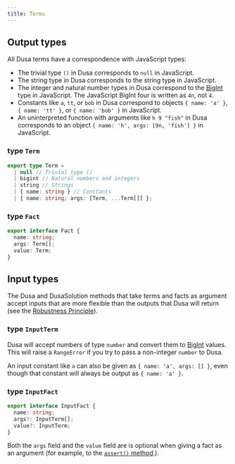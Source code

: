 ```yaml
---
title: Terms
---
```


## Output types

All Dusa terms have a correspondence with JavaScript types:

- The trivial type `()` in Dusa corresponds to `null` in JavaScript.
- The string type in Dusa corresponds to the string type in JavaScript.
- The integer and natural number types in Dusa correspond to the
  [BigInt](https://developer.mozilla.org/en-US/docs/Web/JavaScript/Reference/Global_Objects/BigInt)
  type in JavaScript. The JavaScript BigInt four is written as `4n`, not `4`.
- Constants like `a`, `tt`, or `bob` in Dusa correspond to objects 
  `{ name: 'a' }`, `{ name: 'tt' }`, or `{ name: 'bob' }` in JavaScript.
- An uninterpreted function with arguments like `h 9 "fish"` in Dusa
  corresponds to an object `{ name: 'h', args: [9n, 'fish'] }` in JavaScript.

### type `Term`

```typescript
export type Term =
  | null // Trivial type ()
  | bigint // Natural numbers and integers
  | string // Strings
  | { name: string } // Constants
  | { name: string; args: [Term, ...Term[]] };
```

### type `Fact`

```typescript
export interface Fact {
  name: string;
  args: Term[];
  value: Term;
}
```

## Input types

The Dusa and DusaSolution methods that take terms and facts as argument accept
inputs that are more flexible than the outputs that Dusa will return (see the
[Robustness Principle](https://en.wikipedia.org/wiki/Robustness_principle)).

### type `InputTerm`

Dusa will accept numbers of type `number` and convert them to
[BigInt](https://developer.mozilla.org/en-US/docs/Web/JavaScript/Reference/Global_Objects/BigInt)
values. This will raise a `RangeError` if you try to pass a non-integer `number`
to Dusa.

An input constant like `a` can also be given as `{ name: 'a', args: [] }`,
even though that constant will always be output as `{ name: 'a' }`.

### type `InputFact`

```typescript
export interface InputFact {
  name: string;
  args?: InputTerm[];
  value?: InputTerm;
}
```

Both the `args` field and the `value` field are is optional when giving a fact
as an argument (for example, to the [`assert()`
method](/docs/api/dusa/#assert-method).).
